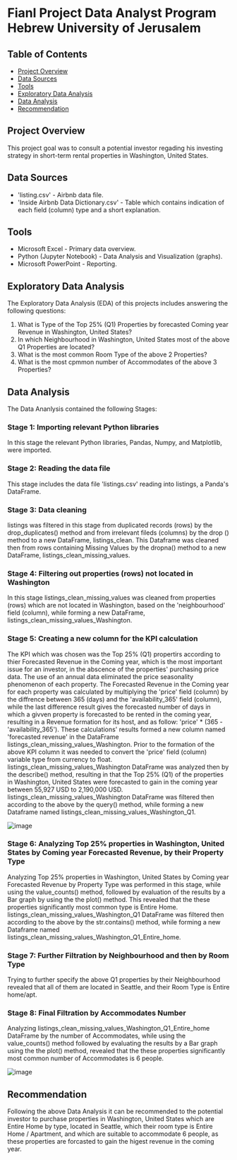 # Fianl Project Data Analyst Program Hebrew University of Jerusalem

## Table of Contents
- [Project Overview](#Project-Overview)
- [Data Sources](#Data-Sources)
- [Tools](#Tools)
- [Exploratory Data Analysis](#Exploratory-Data-Analysis)
- [Data Analysis](#Data-Analysis)
- [Recommendation](#Recommendation)



## Project Overview
This project goal was to consult a potential investor regading his investing strategy in short-term rental properties in Washington, United States. 


## Data Sources
 - 'listing.csv' - Airbnb data file.
 - 'Inside Airbnb Data Dictionary.csv' - Table which contains indication of each field (column) type and a short explanation.


## Tools
- Microsoft Excel - Primary data overview.
- Python (Jupyter Notebook) - Data Analysis and Visualization (graphs).
- Microsoft PowerPoint - Reporting. 


## Exploratory Data Analysis
The Exploratory Data Analysis (EDA) of this projects includes answering the following questions:
1. What is Type of the Top 25% (Q1) Properties by forecasted Coming year Revenue in Washington, United States?
2. In which Neighbourhood in Washington, United States most of the above Q1 Properties are located?
3. What is the most common Room Type of the above 2 Properties?
4. What is the most cpmmon number of Accommodates of the above 3 Properties?


## Data Analysis
The Data Ananlysis contained the following Stages:

### Stage 1: Importing relevant Python libraries
In this stage the relevant Python libraries, Pandas, Numpy, and Matplotlib, were imported.

### Stage 2: Reading the data file
This stage includes the data file 'listings.csv' reading into listings, a Panda's DataFrame.

### Stage 3: Data cleaning
listings was filtered in this stage from duplicated records (rows) by the drop_duplicates() method and from irrelevant fileds (columns) by the drop () method
to a new DataFrame, listings_clean. This Dataframe was cleaned then from rows containing Missing Values by the dropna() method to a new DataFrame, 
listings_clean_missing_values.

### Stage 4: Filtering out properties (rows) not located in Washington
In this stage listings_clean_missing_values was cleaned from properties (rows) which are not located in Washington, based on the 'neighbourhood' field (column),
while forming a new DataFrame, listings_clean_missing_values_Washington.

### Stage 5: Creating a new column for the KPI calculation
The KPI which was chosen was the Top 25% (Q1) propertirs according to thier Forecasted Revenue in the Coming year, which is the most important issue for
an investor, in the abscence of the properties'
purchasing price data. The use of an annual data eliminated the price seasonality phenomenon of each property. 
The Forecasted Revenue in the Coming year for each property was calculated by multiplying the 'price' field (column) by the diffrence between 365 (days) and the
'availability_365' field (column), while the 
last difference result gives the forecasted number of days in which a givven property is forecasted to be rented in the coming year, resulting in a Revenue 
formation for its host, and as follow:
'price' * (365 - 'availability_365').
These calculations' results formed a new column named 'forecasted revenue' in the DataFrame listings_clean_missing_values_Washington. 
Prior to the formation of the above KPI column it was needed to convert the 'price' field (column) variable type from currency to float.
listings_clean_missing_values_Washington DataFrame was analyzed then by the describe() method, resulting in that the Top 25% (Q1) of the properties in Washington, 
United States were forecasted to gain in the coming year between 55,927 USD to 2,190,000 USD.
listings_clean_missing_values_Washington DataFrame was filtered then according to the above by the query() method, while forming a new Dataframe named 
listings_clean_missing_values_Washington_Q1.

![image](https://github.com/EyalVultz/Fianl-Project-Data-Analyst-Program-Hebrew-University-of-Jerusalem/assets/151207530/c1c5ff65-a1cd-4de0-9276-405532d89ab9)

### Stage 6: Analyzing Top 25% properties in Washington, United States by Coming year Forecasted Revenue, by their Property Type
Analyzing Top 25% properties in Washington, United States by Coming year Forecasted Revenue by Property Type was performed in this stage, while using the
value_counts() method, followed by evaluation of the results by a Bar graph by using the the plot() method. This revealed that the these properties significantly
most common type is Entire Home. listings_clean_missing_values_Washington_Q1 DataFrame was filtered then according to the above by the str.contains() method, while
forming a new Dataframe named listings_clean_missing_values_Washington_Q1_Entire_home. 

### Stage 7: Further Filtration by Neighbourhood and then by Room Type
Trying to further specify the above Q1 properties by their Neighbourhood revealed that all of them are located in Seattle, and their Room Type is Entire home/apt.

### Stage 8: Final Filtration by Accommodates Number
Analyzing listings_clean_missing_values_Washington_Q1_Entire_home DataFrame by the number of Accommodates, while using the value_counts() method followed by 
evaluating the results by a Bar graph using the the plot() method, revealed that the these properties significantly most common number of Accommodates is 6 people.

![image](https://github.com/EyalVultz/Fianl-Project-Data-Analyst-Program-Hebrew-University-of-Jerusalem/assets/151207530/c8c1f922-9771-49ac-8089-8ff6fbe473eb)




## Recommendation
Following the above Data Analysis it can be recommended to the potential investor to purchase properties in Washington, United States which are Entire Home by
type, located in Seattle, which their room type is Entire Home / Apartment, and which are suitable to accommodate 6 people, as these properties are forcasted to
gain the higest revenue in the coming year.
